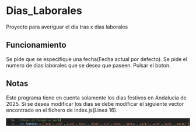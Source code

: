 # Dias_Laborales
Proyecto para averiguar el día tras x días laborales

## Funcionamiento
Se pide que se especifique una fecha(Fecha actual por defecto).
Se pide el numero de dias laborales que se desea que paseen.
Pulsar el boton.

## Notas
Este programa tiene en cuenta solamente los dias festivos en Andalucía de 2025. Si se desea modificar los dias se debe modificar el siguiente vector encontrado en el fichero de index.js(Linea 16).



![Linea 16](
https://github.com/Mifsut12/Dias_Laborales/blob/6303675725d589a7721bdf3d3f187bc84f995877/dias-Naturales-Calendario/img/Linea-15.png)
